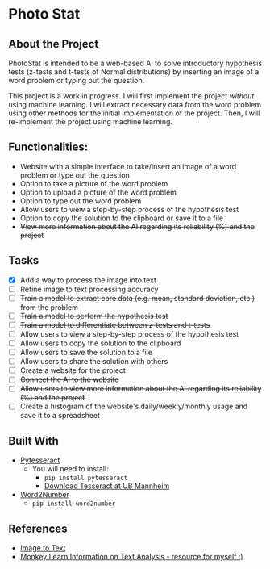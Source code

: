 # Photo Stat 
## About the Project
PhotoStat is intended to be a web-based AI to solve introductory hypothesis tests (z-tests and t-tests of Normal distributions) by inserting an image of a word problem or typing out the question. 

This project is a work in progress. I will first implement the project _without_ using machine learning. I will extract necessary data from the word problem using other methods for the initial implementation of the project. Then, I will re-implement the project using machine learning.

## Functionalities:
- Website with a simple interface to take/insert an image of a word problem or type out the question
- Option to take a picture of the word problem
- Option to upload a picture of the word problem
- Option to type out the word problem
- Allow users to view a step-by-step process of the hypothesis test
- Option to copy the solution to the clipboard or save it to a file
- ~~View more information about the AI regarding its reliability (%) and the project~~


## Tasks
- [x] Add a way to process the image into text 
- [ ] Refine image to text processing accuracy 
- [ ] ~~Train a model to extract core data (e.g. mean, standard deviation, etc.) from the problem~~
- [ ] ~~Train a model to perform the hypothesis test~~
- [ ] ~~Train a model to differentiate between z-tests and t-tests~~
- [ ] Allow users to view a step-by-step process of the hypothesis test
- [ ] Allow users to copy the solution to the clipboard
- [ ] Allow users to save the solution to a file
- [ ] Allow users to share the solution with others
- [ ] Create a website for the project
- [ ] ~~Connect the AI to the website~~
- [ ] ~~Allow users to view more information about the AI regarding its reliability (%) and the project~~
- [ ] Create a histogram of the website's daily/weekly/monthly usage and save it to a spreadsheet 

## Built With 
- [Pytesseract](https://pypi.org/project/pytesseract/)
    - You will need to install: 
        -  ```pip install pytesseract```
        - [Download Tesseract at UB Mannheim](https://github.com/UB-Mannheim/tesseract/wiki)
- [Word2Number](https://pypi.org/project/word2number/)
    - ```pip install word2number```

## References 
- [Image to Text](https://www.youtube.com/watch?v=4DrCIVS5U3Y)
- [Monkey Learn Information on Text Analysis - resource for myself :)](https://monkeylearn.com/text-analysis/)